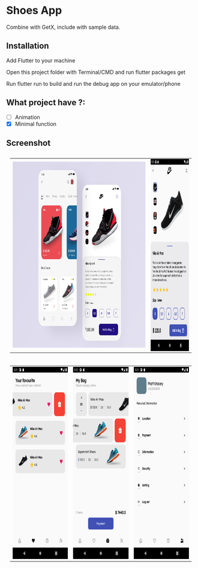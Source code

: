 # Shoes App

Combine with GetX, include with sample data.

## Installation
Add Flutter to your machine

Open this project folder with Terminal/CMD and run flutter packages get

Run flutter run to build and run the debug app on your emulator/phone

## What project have ?:
- [ ] Animation
- [X] Minimal function
## Screenshot

<table style="padding:10px">
  <tr>
    <td> <img src="./screenshots/1.png"  alt="1" width = 1000px height = 496px ></td>
   <td><img src="./screenshots/shoes_detail.png" align="right" alt="2" width = 288px height = 512px></td>
 
  </tr>
</table>

<table style="padding:10px">
  <tr>
      <td><img src="./screenshots/favourite_page.png" alt="3" width = 288px height = 512px></td>
      <td><img src="./screenshots/bag_page.png" alt="4" width = 288px height = 512px></td>
    <td><img src="./screenshots/profile_page.png" alt="5" width = 288px height = 512px></td>
  </tr>
</table>
